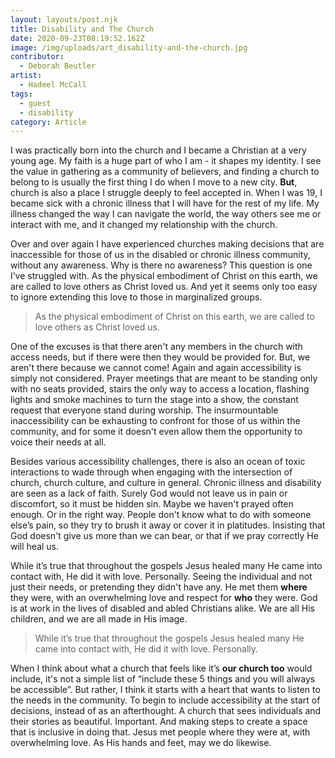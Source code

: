 ```yaml
---
layout: layouts/post.njk
title: Disability and The Church
date: 2020-09-23T08:19:52.162Z
image: /img/uploads/art_disability-and-the-church.jpg
contributor:
  - Deborah Beutler
artist:
  - Hadeel McCall
tags:
  - guest
  - disability
category: Article
---
```

I was practically born into the church and I became a Christian at a very young age. My faith is a huge part of who I am - it shapes my identity. I see the value in gathering as a community of believers, and finding a church to belong to is usually the first thing I do when I move to a new city. **But**, church is also a place I struggle deeply to feel accepted in. When I was 19, I became sick with a chronic illness that I will have for the rest of my life. My illness changed the way I can navigate the world, the way others see me or interact with me, and it changed my relationship with the church.

Over and over again I have experienced churches making decisions that are inaccessible for those of us in the disabled or chronic illness community, without any awareness. Why is there no awareness? This question is one I’ve struggled with. As the physical embodiment of Christ on this earth, we are called to love others as Christ loved us. And yet it seems only too easy to ignore extending this love to those in marginalized groups.

> As the physical embodiment of Christ on this earth, we are called to love others as Christ loved us.

One of the excuses is that there aren't any members in the church with access needs, but if there were then they would be provided for. But, we aren't there because we cannot come! Again and again accessibility is simply not considered. Prayer meetings that are meant to be standing only with no seats provided, stairs the only way to access a location, flashing lights and smoke machines to turn the stage into a show, the constant request that everyone stand during worship. The insurmountable inaccessibility can be exhausting to confront for those of us within the community, and for some it doesn't even allow them the opportunity to voice their needs at all.

Besides various accessibility challenges, there is also an ocean of toxic interactions to wade through when engaging with the intersection of church, church culture, and culture in general. Chronic illness and disability are seen as a lack of faith. Surely God would not leave us in pain or discomfort, so it must be hidden sin. Maybe we haven't prayed often enough. Or in the right way. People don't know what to do with someone else’s pain, so they try to brush it away or cover it in platitudes. Insisting that God doesn't give us more than we can bear, or that if we pray correctly He will heal us.

While it’s true that throughout the gospels Jesus healed many He came into contact with, He did it with love. Personally. Seeing the individual and not just their needs, or pretending they didn't have any. He met them **where** they were, with an overwhelming love and respect for **who** they were. God is at work in the lives of disabled and abled Christians alike. We are all His children, and we are all made in His image.

> While it’s true that throughout the gospels Jesus healed many He came into contact with, He did it with love. Personally.

When I think about what a church that feels like it’s **our church too** would include, it's not a simple list of “include these 5 things and you will always be accessible”. But rather, I think it starts with a heart that wants to listen to the needs in the community. To begin to include accessibility at the start of decisions, instead of as an afterthought. A church that sees individuals and their stories as beautiful. Important. And making steps to create a space that is inclusive in doing that. Jesus met people where they were at, with overwhelming love. As His hands and feet, may we do likewise.